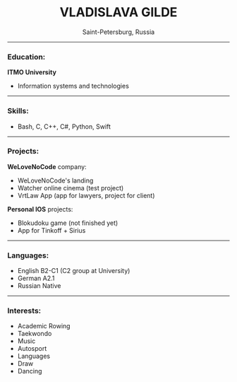 <h1 align="center">VLADISLAVA GILDE</h1>
<p align="center">Saint-Petersburg, Russia</p>

---
### Education:

**ITMO University**
- Information systems and technologies

---
### Skills:
- Bash, C, C++, C#, Python, Swift

---
### Projects:

**WeLoveNoCode** company:
- WeLoveNoCode's landing
- Watcher online cinema (test project)
- VrtLaw App (app for lawyers, project for client)

**Personal IOS** projects:
- Blokudoku game (not finished yet)
- App for Tinkoff + Sirius

---
### Languages:

- English B2-C1 (C2 group at University)
- German A2.1
- Russian Native

---
### Interests:

- Academic Rowing
- Taekwondo
- Music
- Autosport
- Languages
- Draw
- Dancing
